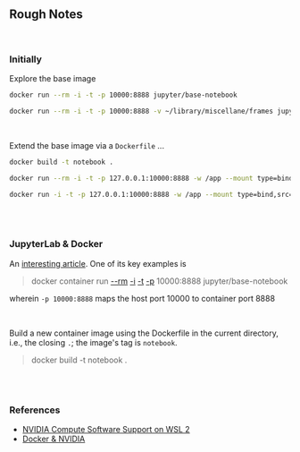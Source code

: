 
<br>

## Rough Notes

<br>

### Initially

Explore the base image

```bash
docker run --rm -i -t -p 10000:8888 jupyter/base-notebook
```

```bash
docker run --rm -i -t -p 10000:8888 -v ~/library/miscellane/frames jupyter/base-notebook
```

<br>

Extend the base image via a `Dockerfile` ...

```bash
docker build -t notebook .
```

```bash
docker run --rm -i -t -p 127.0.0.1:10000:8888 -w /app --mount type=bind,src="$(pwd)",target=/app notebook
```

```bash
docker run -i -t -p 127.0.0.1:10000:8888 -w /app --mount type=bind,src="$(pwd)",target=/app notebook
```

<br>
<br>

### JupyterLab & Docker

An [interesting article](https://www.docker.com/blog/supercharging-ai-ml-development-with-jupyterlab-and-docker/).  One of its key examples is

> docker container run <a href="https://docs.docker.com/engine/reference/commandline/run/#:~:text=a%20container%20exits-,%2D%2Drm,-Automatically%20remove%20the" title="remove">--rm</a> <a href="https://docs.docker.com/engine/reference/commandline/run/#:~:text=and%20reaps%20processes-,%2D%2Dinteractive,-%2C%20%2Di" title="--interactive">-i</a> <a href="https://docs.docker.com/get-started/02_our_app/#:~:text=Finally%2C%20the-,%2Dt,-flag%20tags%20your" title="tag">-t</a> <a href="https://docs.docker.com/engine/reference/commandline/run/#:~:text=%2D%2Dpublish%20%2C-,%2Dp,-Publish%20a%20container%E2%80%99s" title="--publish">-p</a> 10000:8888 jupyter/base-notebook

wherein `-p 10000:8888` maps the host port $10000$ to container port $8888$

<br>

Build a new container image using the Dockerfile in the current directory, i.e., the closing `.`; the image's tag is `notebook`.

> docker build -t notebook .


<br>
<br>

### References

*  <a href="https://docs.nvidia.com/cuda/wsl-user-guide/index.html#nvidia-compute-software-support-on-wsl-2" title="WSL: Windows Subsystem for Linux">NVIDIA Compute Software Support on WSL 2</a>
* [Docker & NVIDIA](https://docs.nvidia.com/ai-enterprise/deployment-guide-vmware/0.1.0/docker.html)

<br>
<br>

<br>
<br>

<br>
<br>

<br>
<br>